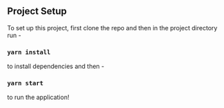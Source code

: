 ## Project Setup

To set up this project, first clone the repo and then in the project directory run - 

### `yarn install`

to install dependencies and then - 

### `yarn start`

to run the application!